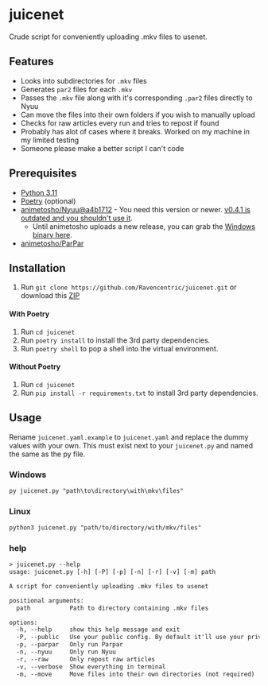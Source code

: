 # juicenet

Crude script for conveniently uploading .mkv files to usenet.

## Features

- Looks into subdirectories for `.mkv` files
- Generates `par2` files for each `.mkv`
- Passes the `.mkv` file along with it's corresponding `.par2` files directly to Nyuu
- Can move the files into their own folders if you wish to manually upload
- Checks for raw articles every run and tries to repost if found
- Probably has alot of cases where it breaks. Worked on my machine in my limited testing
- Someone please make a better script I can't code

## Prerequisites

- [Python 3.11](https://www.python.org/downloads/)
- [Poetry](https://python-poetry.org/docs/#installing-with-the-official-installer) (optional)
- [animetosho/Nyuu@a4b1712](https://github.com/animetosho/Nyuu/commit/a4b1712d77faeacaae114c966c238773acc534fb) - You need this version or newer. [v0.4.1 is outdated and you shouldn't use it](https://github.com/animetosho/Nyuu/releases/tag/v0.4.1).
  - Until animetosho uploads a new release, you can grab the [Windows binary here](https://github.com/Ravencentric/Nyuu/actions/runs/6051631932).
- [animetosho/ParPar](https://github.com/animetosho/ParPar)

## Installation

1. Run `git clone https://github.com/Ravencentric/juicenet.git` or download this [ZIP](https://github.com/Ravencentric/juicenet.py/archive/refs/heads/main.zip)

#### With Poetry

1. Run `cd juicenet`
2. Run `poetry install` to install the 3rd party dependencies.
3. Run `poetry shell` to pop a shell into the virtual environment.

#### Without Poetry

1. Run `cd juicenet`
2. Run `pip install -r requirements.txt` to install 3rd party dependencies.

## Usage

Rename `juicenet.yaml.example` to `juicenet.yaml` and replace the dummy values with your own. This must exist next to your `juicenet.py` and named the same as the py file.

### Windows

```txt
py juicenet.py "path\to\directory\with\mkv\files"
```

### Linux

```txt
python3 juicenet.py "path/to/directory/with/mkv/files"
```

### help

```txt
> juicenet.py --help
usage: juicenet.py [-h] [-P] [-p] [-n] [-r] [-v] [-m] path

A script for conveniently uploading .mkv files to usenet

positional arguments:
  path           Path to directory containing .mkv files

options:
  -h, --help     show this help message and exit
  -P, --public   Use your public config. By default it'll use your private config.
  -p, --parpar   Only run Parpar
  -n, --nyuu     Only run Nyuu
  -r, --raw      Only repost raw articles
  -v, --verbose  Show everything in terminal
  -m, --move     Move files into their own directories (not required)
```
